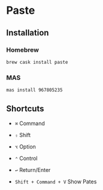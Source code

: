 # Paste

## Installation

### Homebrew

```sh
brew cask install paste
```

### MAS

```sh
mas install 967805235
```

## Shortcuts

- `⌘` Command
- `⇧` Shift
- `⌥` Option
- `⌃` Control
- `↩︎` Return/Enter

- `Shift + Command + V` Show Pates

